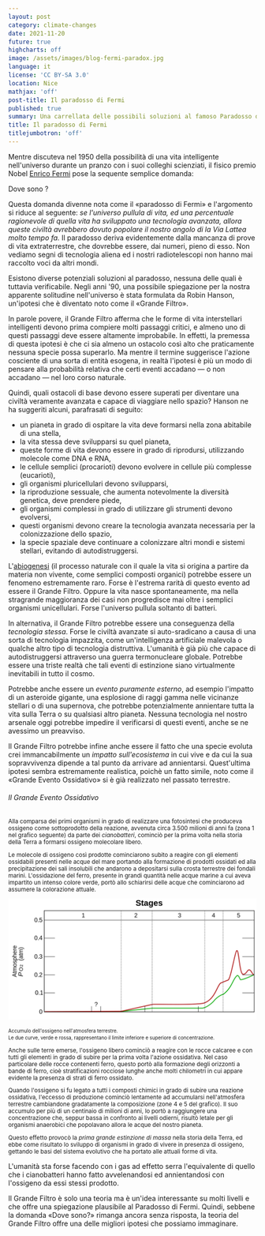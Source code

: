 ```yaml
---
layout: post
category: climate-changes
date: 2021-11-20
future: true
highcharts: off
image: /assets/images/blog-fermi-paradox.jpg
language: it
license: 'CC BY-SA 3.0'
location: Nice
mathjax: 'off'
post-title: Il paradosso di Fermi
published: true
summary: Una carrellata delle possibili soluzioni al famoso Paradosso di Fermi «se l'universo pullula di vita, ed una percentuale ragionevole di quella vita ha sviluppato una tecnologia avanzata, allora dove sono?»
title: Il paradosso di Fermi
titlejumbotron: 'off'
---
```

Mentre discuteva nel 1950 della possibilità di una vita intelligente
nell'universo durante un pranzo con i suoi colleghi scienziati, il fisico
premio Nobel [Enrico Fermi](https://it.wikipedia.org/wiki/Enrico_Fermi)
pose la sequente semplice domanda:

<div class="container">
    <div class="row">
        <div class="col">
            <span>
                <i class="fa fa-quote-left fa-1x fa-pull-left fa-border text-secondary"
                   aria-hidden="true"></i>
                <p class="text-left">
                    <span class="fst-italic">Dove sono</span> ?
                </p>
            </span>
        </div>
    </div>
</div>

Questa domanda divenne nota come il «paradosso di Fermi» e l'argomento si
riduce al seguente: <i>se l'universo pullula di vita, ed una percentuale
ragionevole di quella vita ha sviluppato una tecnologia avanzata, allora
queste civiltà avrebbero dovuto popolare il nostro angolo di la Via Lattea
molto tempo fa.</i>
Il paradosso deriva evidentemente dalla mancanza di prove di vita
extraterrestre, che dovrebbe essere, dai numeri, pieno di esso.
Non vediamo segni di tecnologia aliena ed i nostri radiotelescopi non
hanno mai raccolto voci da altri mondi.

Esistono diverse potenziali soluzioni al paradosso, nessuna delle quali è
tuttavia verificabile.
Negli anni '90, una possibile spiegazione per la nostra apparente solitudine
nell'universo è stata formulata da Robin Hanson, un'ipotesi che è diventato
noto come il «Grande Filtro».

In parole povere, il Grande Filtro afferma che le forme di vita
interstellari intelligenti devono prima compiere molti passaggi critici,
e almeno uno di questi passaggi deve essere altamente improbabile.
In effetti, la premessa di questa ipotesi è che ci sia almeno un ostacolo così
alto che praticamente nessuna specie possa superarlo.
Ma mentre il termine suggerisce l'azione cosciente di una sorta
di entità esogena, in realtà l'ipotesi è più un modo di pensare alla
probabilità relativa che certi eventi accadano &mdash; o non accadano &mdash;
nel loro corso naturale.

Quindi, quali ostacoli di base devono essere superati per diventare una civiltà
veramente avanzata e capace di viaggiare nello spazio?
Hanson ne ha suggeriti alcuni, parafrasati di seguito:

 * un pianeta in grado di ospitare la vita deve formarsi nella zona abitabile di una stella,
 * la vita stessa deve svilupparsi su quel pianeta,
 * queste forme di vita devono essere in grado di riprodursi, utilizzando molecole come DNA e RNA,
 * le cellule semplici (procarioti) devono evolvere in cellule più complesse (eucarioti),
 * gli organismi pluricellulari devono svilupparsi,
 * la riproduzione sessuale, che aumenta notevolmente la diversità genetica, deve prendere piede,
 * gli organismi complessi in grado di utilizzare gli strumenti devono evolversi,
 * questi organismi devono creare la tecnologia avanzata necessaria per la colonizzazione dello spazio,
 * la specie spaziale deve continuare a colonizzare altri mondi e sistemi stellari, evitando di autodistruggersi.

L'[abiogenesi](https://it.wikipedia.org/wiki/Origine_della_vita)
(il processo naturale con il quale la vita si origina a partire da materia non
vivente, come semplici composti organici) potrebbe essere un fenomeno
estremamente raro. Forse è l'estrema rarità di questo evento ad essere il
Grande Filtro.
Oppure la vita nasce spontaneamente, ma nella stragrande maggioranza dei casi
non progredisce mai oltre i semplici organismi unicellulari.
Forse l'universo pullula soltanto di batteri.

In alternativa, il Grande Filtro potrebbe essere una conseguenza della
_tecnologia stessa_. Forse le civiltà avanzate si auto-sradicano a causa di una
sorta di tecnologia impazzita, come un'intelligenza artificiale malevola o
qualche altro tipo di tecnologia distruttiva.
L'umanità è già più che capace di autodistruggersi attraverso una guerra
termonucleare globale.
Potrebbe essere una triste realtà che tali eventi di estinzione siano
virtualmente inevitabili in tutto il cosmo.

Potrebbe anche essere un _evento puramente esterno_,
ad esempio l'impatto di un asteroide gigante, una esplosione di raggi gamma
nelle vicinanze stellari o di una supernova, che  potrebbe potenzialmente
annientare tutta la vita sulla Terra o su qualsiasi altro pianeta.
Nessuna tecnologia nel nostro arsenale oggi potrebbe impedire il
verificarsi di questi eventi, anche se ne avessimo un preavviso.

Il Grande Filtro potrebbe infine anche essere il fatto che una specie evoluta
crei immancabilmente un _impatto sull'ecosistema_ in cui vive e da cui la sua
sopravvivenza dipende a tal punto da arrivare ad annientarsi.
Quest'ultima ipotesi sembra estremamente realistica, poichè un fatto simile,
noto come il «Grande Evento Ossidativo» si è già realizzato nel passato
terrestre.

<div class="bd-callout bd-callout-info">
<h6>Il Grande Evento Ossidativo</h6>
<small>
<p>
Alla comparsa dei primi organismi in grado di realizzare una fotosintesi che
produceva ossigeno come sottoprodotto della reazione, avvenuta circa 3.500
milioni di anni fa (zona 1 nel grafico seguente) da parte dei
<i>cianobatteri</i>, cominciò per la prima volta nella storia della Terra a
formarsi ossigeno molecolare libero.
</p>
<p>
Le molecole di ossigeno così prodotte cominciarono subito a reagire con gli
elementi ossidabili presenti nelle acque del mare portando alla formazione di
prodotti ossidati ed alla precipitazione dei sali insolubili che andarono a
depositarsi sulla crosta terrestre dei fondali marini.
L'ossidazione del ferro, presente in grandi quantità nelle acque marine a cui
aveva impartito un intenso colore verde, portò allo schiarirsi delle acque che
cominciarono ad assumere la colorazione attuale.
</p>

<picture>
   <img width="600" alt="Il Grande Evento Ossidativo"
    src="/assets/images/blog-fermi-paradox-oxygenation.png"
    class="mx-auto d-block img-fluid">
</picture>
<p class="text-center pt-3 pb-3">
    <small>
       Accumulo dell'ossigeno nell'atmosfera terrestre.<br>
       Le due curve, verde e rossa, rappresentano il limite inferiore e
       superiore di concentrazione.
    </small>
</p>

<p>
Anche sulle terre emerse, l'ossigeno libero cominciò a reagire con le rocce
calcaree e con tutti gli elementi in grado di subire per la prima volta l'azione
ossidativa.
Nel caso particolare delle rocce contenenti ferro, questo portò alla formazione
degli orizzonti a bande di ferro, cioè stratificazioni rocciose lunghe anche
molti chilometri in cui appare evidente la presenza di strati di ferro ossidato.
</p>
<p>
Quando l'ossigeno si fu legato a tutti i composti chimici in grado di subire una
reazione ossidativa, l'eccesso di produzione cominciò lentamente ad accumularsi
nell'atmosfera terrestre cambiandone gradatamente la composizione
(zone 4 e 5 del grafico).
Il suo accumulo per più di un centinaio di milioni di anni, lo portò a
raggiungere una concentrazione che, seppur bassa in confronto ai livelli odierni,
risultò letale per gli organismi anaerobici che popolavano allora le acque del
nostro pianeta.
</p>
<p>
Questo effetto provocò la <i>prima grande estinzione di massa</i> nella storia
della Terra, ed ebbe come risultato lo sviluppo di organismi in grado di vivere
in presenza di ossigeno, gettando le basi del sistema evolutivo che ha portato
alle attuali forme di vita.
</p>
</small>
</div>

L'umanità sta forse facendo con i gas ad effetto serra l'equivalente di quello
che i cianobatteri hanno fatto avvelenandosi ed annientandosi con l'ossigeno da
essi stessi prodotto.

Il Grande Filtro è solo una teoria ma è un'idea interessante su molti livelli
e che offre una spiegazione plausibile al Paradosso di Fermi.
Quindi, sebbene la domanda «Dove sono?» rimanga ancora senza risposta, la
teoria del Grande Filtro offre una delle migliori ipotesi che possiamo
immaginare.
